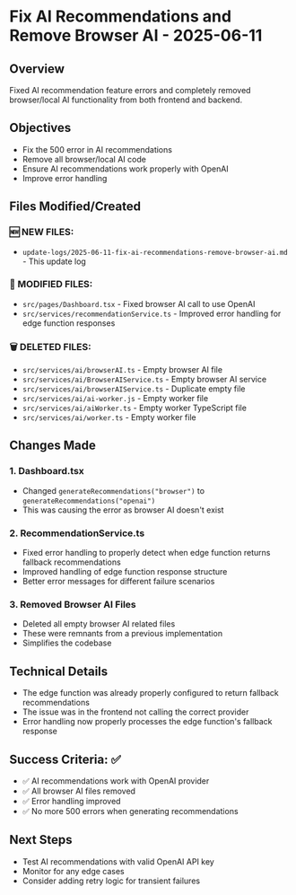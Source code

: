 # Fix AI Recommendations and Remove Browser AI - 2025-06-11

## Overview
Fixed AI recommendation feature errors and completely removed browser/local AI functionality from both frontend and backend.

## Objectives
- Fix the 500 error in AI recommendations
- Remove all browser/local AI code
- Ensure AI recommendations work properly with OpenAI
- Improve error handling

## Files Modified/Created

### 🆕 NEW FILES:
- `update-logs/2025-06-11-fix-ai-recommendations-remove-browser-ai.md` - This update log

### 🔄 MODIFIED FILES:
- `src/pages/Dashboard.tsx` - Fixed browser AI call to use OpenAI
- `src/services/recommendationService.ts` - Improved error handling for edge function responses

### 🗑️ DELETED FILES:
- `src/services/ai/browserAI.ts` - Empty browser AI file
- `src/services/ai/BrowserAIService.ts` - Empty browser AI service
- `src/services/ai/browserAIService.ts` - Duplicate empty file
- `src/services/ai/ai-worker.js` - Empty worker file
- `src/services/ai/aiWorker.ts` - Empty worker TypeScript file
- `src/services/ai/worker.ts` - Empty worker file

## Changes Made

### 1. Dashboard.tsx
- Changed `generateRecommendations("browser")` to `generateRecommendations("openai")`
- This was causing the error as browser AI doesn't exist

### 2. RecommendationService.ts
- Fixed error handling to properly detect when edge function returns fallback recommendations
- Improved handling of edge function response structure
- Better error messages for different failure scenarios

### 3. Removed Browser AI Files
- Deleted all empty browser AI related files
- These were remnants from a previous implementation
- Simplifies the codebase

## Technical Details
- The edge function was already properly configured to return fallback recommendations
- The issue was in the frontend not calling the correct provider
- Error handling now properly processes the edge function's fallback response

## Success Criteria: ✅
- ✅ AI recommendations work with OpenAI provider
- ✅ All browser AI files removed
- ✅ Error handling improved
- ✅ No more 500 errors when generating recommendations

## Next Steps
- Test AI recommendations with valid OpenAI API key
- Monitor for any edge cases
- Consider adding retry logic for transient failures
